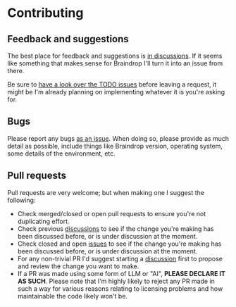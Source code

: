 # Contributing

## Feedback and suggestions

The best place for feedback and suggestions is [in
discussions](https://github.com/davep/braindrop/discussions). If it seems
like something that makes sense for Braindrop I'll turn it into an issue
from there.

Be sure to [have a look over the TODO
issues](https://github.com/davep/braindrop/issues?q=is%3Aissue+is%3Aopen+label%3ATODO)
before leaving a request, it might be I'm already planning on implementing
whatever it is you're asking for.

## Bugs

Please report any bugs [as an
issue](https://github.com/davep/braindrop/issues). When doing so, please
provide as much detail as possible, include things like Braindrop version,
operating system, some details of the environment, etc.

## Pull requests

Pull requests are very welcome; but when making one I suggest the following:

- Check merged/closed or open pull requests to ensure you're not duplicating
  effort.
- Check previous [discussions](https://github.com/davep/braindrop/discussions) to
  see if the change you're making has been discussed before, or is under
  discussion at the moment.
- Check closed and open [issues](https://github.com/davep/braindrop/issues) to
  see if the change you're making has been discussed before, or is under
  discussion at the moment.
- For any non-trivial PR I'd suggest starting a
  [discussion](https://github.com/davep/braindrop/discussions) first to propose
  and review the change you want to make.
- If a PR was made using some form of LLM or "AI", **PLEASE DECLARE IT AS
  SUCH**. Please note that I'm highly likely to reject any PR made in such a
  way for various reasons relating to licensing problems and how
  maintainable the code likely won't be.


[//]: # (CONTRIBUTING.md ends here)
